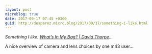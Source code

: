 ```yaml
---
layout: post
microblog: true
date: 2017-09-17 07:45 +0300
guid: http://desparoz.micro.blog/2017/09/17/something-i-like.html
---
```

<p><em>Something I like: <a class="u-like-of" href="http://m43blog.dthorpe.net/2017/09/15/whats-in-my-bag/">What&#8217;s In My Bag? | David Thorpe</a>...</em></p>A nice overview of camera and lens choices by one m43 user...

